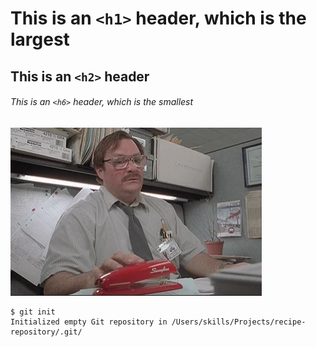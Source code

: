 # This is an `<h1>` header, which is the largest

## This is an `<h2>` header

###### This is an `<h6>` header, which is the smallest

![Office Space Stapler Guy](https://github.com/anne-eb/markdown-get-communicating/blob/main/OfficeSpace%20Stapler.png)

```
$ git init
Initialized empty Git repository in /Users/skills/Projects/recipe-repository/.git/
```
